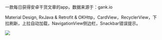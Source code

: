 
一款每日获得安卓干货文章的app，数据来源于：gank.io

Material Design,  RxJava & Retrofit & OKHttp，CardView，RecyclerView，下拉刷新，上拉自动加载，NavigationView侧边栏，Snackbar错误提示。


<img src="http://7xz8pr.com1.z1.glb.clouddn.com/GankIO.gif"/>


